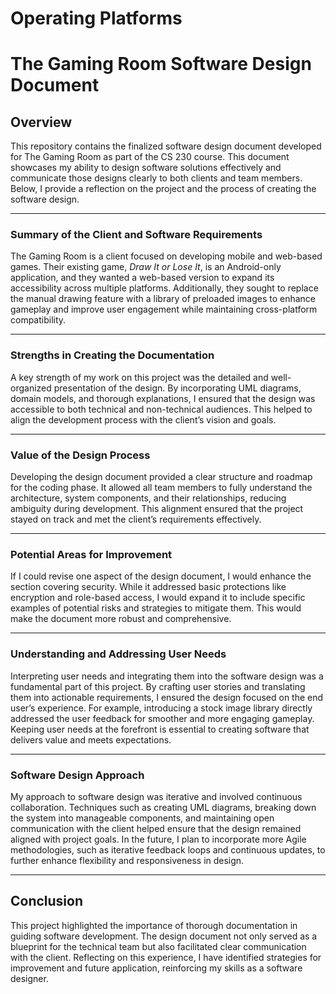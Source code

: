# Operating Platforms

# The Gaming Room Software Design Document

## Overview
This repository contains the finalized software design document developed for The Gaming Room as part of the CS 230 course. This document showcases my ability to design software solutions effectively and communicate those designs clearly to both clients and team members. Below, I provide a reflection on the project and the process of creating the software design.

---

### Summary of the Client and Software Requirements
The Gaming Room is a client focused on developing mobile and web-based games. Their existing game, *Draw It or Lose It*, is an Android-only application, and they wanted a web-based version to expand its accessibility across multiple platforms. Additionally, they sought to replace the manual drawing feature with a library of preloaded images to enhance gameplay and improve user engagement while maintaining cross-platform compatibility.

---

### Strengths in Creating the Documentation
A key strength of my work on this project was the detailed and well-organized presentation of the design. By incorporating UML diagrams, domain models, and thorough explanations, I ensured that the design was accessible to both technical and non-technical audiences. This helped to align the development process with the client’s vision and goals.

---

### Value of the Design Process
Developing the design document provided a clear structure and roadmap for the coding phase. It allowed all team members to fully understand the architecture, system components, and their relationships, reducing ambiguity during development. This alignment ensured that the project stayed on track and met the client’s requirements effectively.

---

### Potential Areas for Improvement
If I could revise one aspect of the design document, I would enhance the section covering security. While it addressed basic protections like encryption and role-based access, I would expand it to include specific examples of potential risks and strategies to mitigate them. This would make the document more robust and comprehensive.

---

### Understanding and Addressing User Needs
Interpreting user needs and integrating them into the software design was a fundamental part of this project. By crafting user stories and translating them into actionable requirements, I ensured the design focused on the end user’s experience. For example, introducing a stock image library directly addressed the user feedback for smoother and more engaging gameplay. Keeping user needs at the forefront is essential to creating software that delivers value and meets expectations.

---

### Software Design Approach
My approach to software design was iterative and involved continuous collaboration. Techniques such as creating UML diagrams, breaking down the system into manageable components, and maintaining open communication with the client helped ensure that the design remained aligned with project goals. In the future, I plan to incorporate more Agile methodologies, such as iterative feedback loops and continuous updates, to further enhance flexibility and responsiveness in design.

---

## Conclusion
This project highlighted the importance of thorough documentation in guiding software development. The design document not only served as a blueprint for the technical team but also facilitated clear communication with the client. Reflecting on this experience, I have identified strategies for improvement and future application, reinforcing my skills as a software designer.
